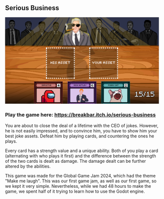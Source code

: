 ## Serious Business

![Screenshot](assets/screenshot.png)

### **Play the game here: https://breakbar.itch.io/serious-business**

You are about to close the deal of a lifetime with the CEO of jokes. However, he is not easily impressed, and to convince him, you have to show him your best joke assets. Defeat him by playing cards, and countering the ones he plays.

Every card has a strength value and a unique ability. Both of you play a card (alternating with who plays it first) and the difference between the strength of the two cards is dealt as damage. The damage dealt can be further altered by the abilities.

This game was made for the Global Game Jam 2024, which had the theme "Make me laugh". This was our first game jam, as well as our first game, so we kept it very simple. Nevertheless, while we had 48 hours to make the game, we spent half of it trying to learn how to use the Godot engine.
